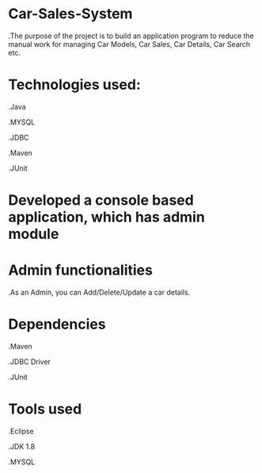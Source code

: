 # Car-Sales-System

 .The purpose of the project is to build an application program to reduce the manual work for managing Car Models, Car Sales, Car Details, Car Search etc.

# Technologies used:

   .Java
  
   .MYSQL
  
   .JDBC
  
   .Maven
  
   .JUnit
  
# Developed a console based application, which has admin module

# Admin functionalities

  .As an Admin, you can Add/Delete/Update a car details.
 
# Dependencies 

  .Maven
 
  .JDBC Driver
 
  .JUnit
 
# Tools used

  .Eclipse
 
  .JDK 1.8
 
  .MYSQL
